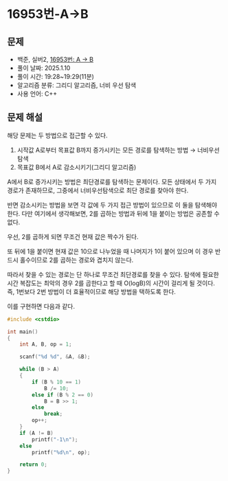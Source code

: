 # 16953번-A→B

## 문제

- 백준, 실버2, [16953번: A → B](https://www.acmicpc.net/problem/16953)
- 풀이 날짜: 2025.1.10
- 풀이 시간: 19:28~19:29(11분)
- 알고리즘 분류: 그리디 알고리즘, 너비 우선 탐색
- 사용 언어: C++

## 문제 해설

해당 문제는 두 방법으로 접근할 수 있다.

1. 시작값 A로부터 목표값 B까지 증가시키는 모든 경로를 탐색하는 방법 → 너비우선탐색
2. 목표값 B에서 A로 감소시키기(그리디 알고리즘)

A에서 B로 증가시키는 방법은 최단경로를 탐색하는 문제이다. 모든 상태에서 두 가지 경로가 존재하므로, 그중에서 너비우선탐색으로 최단 경로를 찾아야 한다.

반면 감소시키는 방법을 보면 각 값에 두 가지 접근 방법이 있으므로 이 둘을 탐색해야 한다. 다만 여기에서 생각해보면, 2를 곱하는 방법과 뒤에 1을 붙이는 방법은 공존할 수 없다.

우선, 2를 곱하게 되면 무조건 현재 값은 짝수가 된다.

또 뒤에 1을 붙이면 현재 값은 10으로 나누었을 때 나머지가 1이 붙어 있으며 이 경우 반드시 홀수이므로 2를 곱하는 경로와 겹치지 않는다.

따라서 찾을 수 있는 경로는 단 하나로 무조건 최단경로를 찾을 수 있다. 탐색에 필요한 시간 복잡도는 최악의 경우 2를 곱한다고 할 때 O(logB)의 시간이 걸리게 될 것이다. 즉, 1번보다 2번 방법이 더 효율적이므로 해당 방법을 택하도록 한다.

이를 구현하면 다음과 같다.

```cpp
#include <cstdio>

int main()
{
    int A, B, op = 1;

    scanf("%d %d", &A, &B);

    while (B > A)
    {
        if (B % 10 == 1)
            B /= 10;
        else if (B % 2 == 0)
            B = B >> 1;
        else
            break;
        op++;
    }
    if (A != B)
        printf("-1\n");
    else
        printf("%d\n", op);

    return 0;
}
```